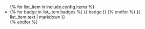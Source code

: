 <ul>
  {% for list_item in include.config.items %}
    <li>
      {% for badge in list_item.badges %}
        <span class="bg-blue-200 text-blue-800 text-xs font-semibold px-2 py-1 rounded-full mr-0.5">{{ badge }}</span>
      {% endfor %}
      {{ list_item.text | markdown }}
    </li>
  {% endfor %}
</ul>
